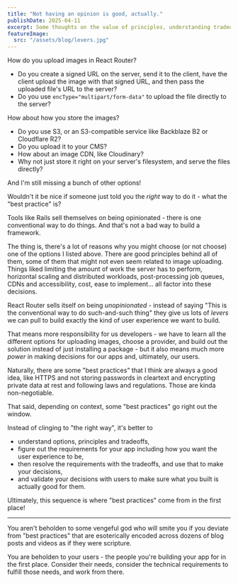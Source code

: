 ```yaml
---
title: "Not having an opinion is good, actually."
publishDate: 2025-04-11
excerpt: Some thoughts on the value of principles, understanding tradeoffs, and understanding the foundation of best practices.
featureImage:
  src: "/assets/blog/levers.jpg"
---
```


How do you upload images in React Router?

- Do you create a signed URL on the server, send it to the client, have the client upload the image with that signed URL, and then pass the uploaded file's URL to the server?
- Do you use `encType="multipart/form-data"` to upload the file directly to the server?

How about how you store the images?

- Do you use S3, or an S3-compatible service like Backblaze B2 or Cloudflare R2?
- Do you upload it to your CMS?
- How about an image CDN, like Cloudinary?
- Why not just store it right on your server's filesystem, and serve the files directly?

And I'm still missing a bunch of other options!

Wouldn't it be nice if someone just told you the _right_ way to do it - what the "best practice" is?

Tools like Rails sell themselves on being opinionated - there is one conventional way to do things. And that's not a bad way to build a framework.

The thing is, there's a lot of reasons why you might choose (or not choose) one of the options I listed above. There are good principles behind all of them, some of them that might not even seem related to image uploading. Things liked limiting the amount of work the server has to perform, horizontal scaling and distributed workloads, post-processing job queues, CDNs and accessibility, cost, ease to implement... all factor into these decisions.

React Router sells itself on being _unopinionated_ - instead of saying "This is the conventional way to do such-and-such thing" they give us lots of _levers_ we can pull to build exactly the kind of user experience we want to build.

That means more responsibility for us developers - we have to learn all the different options for uploading images, choose a provider, and build out the solution instead of just installing a package - but it also means much more _power_ in making decisions for our apps and, ultimately, our users.

Naturally, there are some "best practices" that I think are always a good idea, like HTTPS and not storing passwords in cleartext and encrypting private data at rest and following laws and regulations. Those are kinda non-negotiable.

That said, depending on context, some "best practices" go right out the window.

Instead of clinging to "the right way", it's better to

- understand options, principles and tradeoffs,
- figure out the requirements for your app including how you want the user experience to be,
- then resolve the requirements with the tradeoffs, and use that to make your decisions,
- and validate your decisions with users to make sure what you built is actually good for them.

Ultimately, this sequence is where "best practices" come from in the first place!

---

You aren't beholden to some vengeful god who will smite you if you deviate from "best practices" that are esoterically encoded across dozens of blog posts and videos as if they were scripture.

You are beholden to your users - the people you're building your app for in the first place. Consider their needs, consider the technical requirements to fulfill those needs, and work from there.
